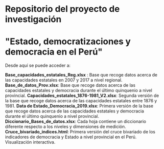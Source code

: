 
# Repositorio del proyecto de investigación 
# "Estado, democratizaciones y democracia en el Perú"

Desde aquí se puede acceder a:

**Base_capacidades_estatales_Reg.xlsx** : Base que recoge datos acerca de las capacidades estatales en 2007 y 2017 a nivel regional. 
**Base_de_datos_Prov.xlsx**: Base que recoge datos acerca de las capacidades estatales y democracia durante el último quinquenio a nivel provincial. 
**Capacidades_estatales_1876-1981_V2.xlsx**: Segunda versión de la base que recoge datos acerca de las capacidades estatales entre 1876 y 1981.
**Data de Estado_Democracia_2019.xlsx**: Primera versión de la base que recoge datos acerca de las capacidades estatales y democracia durante el último quinquenio a nivel provincial. 
**Diccionario_Bases_de_datos.xlsx**: Cada hoja contiene un diccionario diferente respecto a los niveles y dimensiones de medición.
**Cruce_bivariado_indices.html**: Primera versión del cruce bivariado de los indicadores de democracia y Estado a nivel provincial en el Perú. Visualización interactiva.

